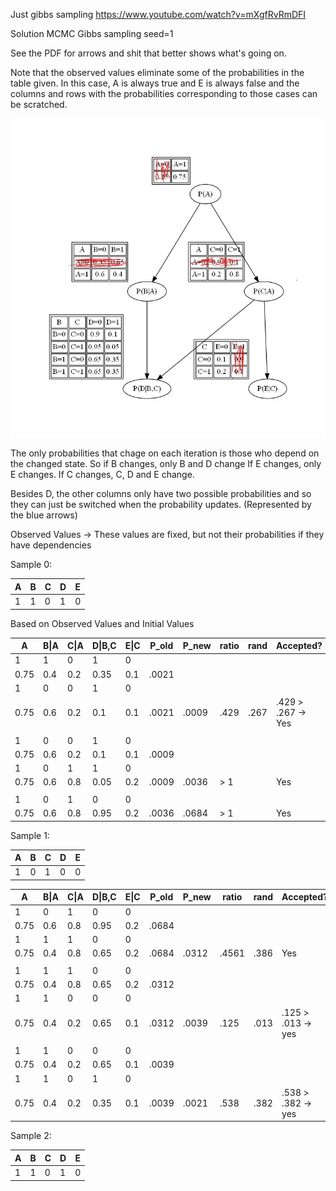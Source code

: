 Just gibbs sampling
https://www.youtube.com/watch?v=mXgfRvRmDFI

Solution MCMC Gibbs sampling seed=1

See the PDF for arrows and shit that better shows what's going on.

Note that the observed values eliminate some of the probabilities in the table given. In this case, A is always true and E is always false and the columns and rows with the probabilities corresponding to those cases can be scratched.

![Removed rows](MCMC-graph.jpg)

The only probabilities that chage on each iteration is those who depend on the changed state. So if B changes, only B and D change If E changes, only E changes. If C changes, C, D and E change.

Besides D, the other columns only have two possible probabilities and so they can just be switched when the probability updates. \(Represented by the blue arrows\)

Observed Values -> These values are fixed, but not their probabilities if they have dependencies

Sample 0:

A | B | C | D | E
--|---|---|---|---
1 | 1 | 0 | 1 | 0

Based on Observed Values and Initial Values

A | B\|A | C\|A | D\|B,C | E\|C | P_old | P_new | ratio | rand | Accepted?
--|------|------|--------|------|-------|-------|-------|------|----------
1 | 1 | 0 | 1 | 0 
0.75 | 0.4 | 0.2 | 0.35 | 0.1 | .0021
1 | 0 | 0 | 1 | 0 
0.75 | 0.6 | 0.2 | 0.1 | 0.1 | .0021 | .0009 | .429 | .267 | .429 \> .267 \-> Yes
 | | | | | | | | | 
1 | 0 | 0 | 1 | 0 
0.75 | 0.6 | 0.2 | 0.1 | 0.1 | .0009
1 | 0 | 1 | 1 | 0 
0.75 | 0.6 | 0.8 | 0.05 | 0.2 | .0009 | .0036 | \> 1 | | Yes
 | | | | | | | | | 
1 | 0 | 1 | 0 | 0
0.75 | 0.6 | 0.8 | 0.95 | 0.2 | .0036 | .0684 | \> 1 | | Yes

Sample 1:

A | B | C | D | E
--|---|---|---|---
1 | 0 | 1 | 0 | 0

A | B\|A | C\|A | D\|B,C | E\|C | P_old | P_new | ratio | rand | Accepted?
--|------|------|--------|------|-------|-------|-------|------|----------
1 | 0 | 1 | 0 | 0
0.75 | 0.6 | 0.8 | 0.95 | 0.2 | .0684
1 | 1 | 1 | 0 | 0
0.75 | 0.4 | 0.8 | 0.65 | 0.2 | .0684 | .0312 | .4561 | .386 | Yes
 | | | | | | | | | 
1 | 1 | 1 | 0 | 0
0.75 | 0.4 | 0.8 | 0.65 | 0.2 | .0312 |
1 | 1 | 0 | 0 | 0
0.75 | 0.4 | 0.2 | 0.65 | 0.1 | .0312 | .0039 | .125 | .013 | .125 \> .013 \-> yes
 | | | | | | | | | 
1 | 1 | 0 | 0 | 0
0.75 | 0.4 | 0.2 | 0.65 | 0.1 | .0039
1 | 1 | 0 | 1  | 0
0.75 | 0.4 | 0.2 | 0.35 | 0.1 | .0039 | .0021 | .538 | .382 | .538 \> .382 \-> yes

Sample 2:

A | B | C | D | E
--|---|---|---|---
1 | 1 | 0 | 1 | 0

